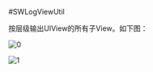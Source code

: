 #SWLogViewUtil

按层级输出UIView的所有子View。如下图：

![0][log_view_level0]

![1][log_view_level1]



[log_view_level0]: http://i2.tietuku.com/e6ef128c0dd0c244.png
[log_view_level1]: http://i2.tietuku.com/e014555ed0b23dd6.png